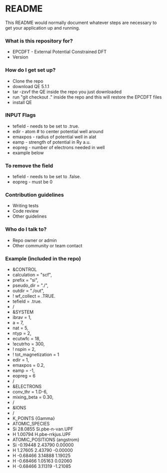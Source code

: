 # README #

This README would normally document whatever steps are necessary to get your application up and running.

### What is this repository for? ###

* EPCDFT - External Potential Constrained DFT
* Version 

### How do I get set up? ###

* Clone the repo
* download QE 5.1.1
* tar -zxvf the QE  inside the repo you just downloaded
* run "git checkout ." inside the repo and this will restore the EPCDFT files
* install QE

### INPUT Flags ###
* tefield - needs to be set to .true.
* edir - atom # to center potential well around 
* emaxpos - radius of potential well in alat
* eamp - strength of potential in Ry a.u.
* eopreg - number of electrons needed in well
* example below

### To remove the field ###
* tefield - needs to be set to .false.
* eopreg - must be 0

### Contribution guidelines ###

* Writing tests
* Code review
* Other guidelines

### Who do I talk to? ###

* Repo owner or admin
* Other community or team contact

### Example (included in the repo) ###
* &CONTROL
*  calculation  = "scf",
*  prefix       = "si",
*  pseudo_dir   = "./",
*  outdir       = "./out",
* !  wf_collect   = .TRUE.
*  tefield = .true.
* /
* &SYSTEM
*  ibrav     = 1,
*  a = 7,
*  nat       = 5,
*  ntyp      = 2,
*  ecutwfc   = 18,
*  !ecutrho   = 300,
*  ! nspin     = 2,
*  ! tot_magnetization = 1
*  edir = 1,
*  emaxpos = 0.2,
*  eamp = -1,
*  eopreg = 6
* /
* &ELECTRONS
*  conv_thr    = 1.D-6,
*  mixing_beta = 0.30,
* /
* &IONS
* /
* K_POINTS {Gamma}
* ATOMIC_SPECIES
* Si 28.0855 Si.pbe-n-van.UPF
* H 1.00794 H.pbe-rrkjus.UPF
* ATOMIC_POSITIONS (angstrom)
* Si        -0.19448        2.43790        0.00000
* H          1.27605        2.43790       -0.00000
* H         -0.68466        3.14888        1.19025
* H         -0.68466        1.05163        0.02060
* H         -0.68466        3.11319       -1.21085